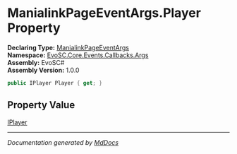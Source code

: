 ﻿<!--  
  <auto-generated>   
    The contents of this file were generated by a tool.  
    Changes to this file may be list if the file is regenerated  
  </auto-generated>   
-->

# ManialinkPageEventArgs.Player Property

**Declaring Type:** [ManialinkPageEventArgs](../index.md)  
**Namespace:** [EvoSC.Core.Events.Callbacks.Args](../../index.md)  
**Assembly:** EvoSC\#  
**Assembly Version:** 1.0.0

```csharp
public IPlayer Player { get; }
```

## Property Value

[IPlayer](../../../../../../Interfaces/Players/IPlayer/index.md)

___

*Documentation generated by [MdDocs](https://github.com/ap0llo/mddocs)*
